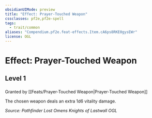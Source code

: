 ```yaml
---
obsidianUIMode: preview
title: "Effect: Prayer-Touched Weapon"
cssclasses: pf2e,pf2e-spell
tags:
  - trait/common
aliases: "Compendium.pf2e.feat-effects.Item.cA6ps8RKE0gysEWr"
license: OGL
---
```

# Effect: Prayer-Touched Weapon
## Level 1
### 






Granted by [[Feats/Prayer-Touched Weapon|Prayer-Touched Weapon]]

The chosen weapon deals an extra 1d6 vitality damage.

*Source: Pathfinder Lost Omens Knights of Lastwall*
*OGL*
